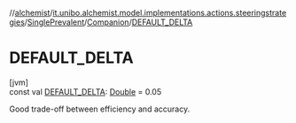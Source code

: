 //[alchemist](../../../../index.md)/[it.unibo.alchemist.model.implementations.actions.steeringstrategies](../../index.md)/[SinglePrevalent](../index.md)/[Companion](index.md)/[DEFAULT_DELTA](-d-e-f-a-u-l-t_-d-e-l-t-a.md)

# DEFAULT_DELTA

[jvm]\
const val [DEFAULT_DELTA](-d-e-f-a-u-l-t_-d-e-l-t-a.md): [Double](https://kotlinlang.org/api/latest/jvm/stdlib/kotlin/-double/index.html) = 0.05

Good trade-off between efficiency and accuracy.
